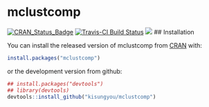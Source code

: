 
<!-- README.md is generated from README.Rmd. Please edit that file -->
mclustcomp
==========

[![CRAN\_Status\_Badge](http://www.r-pkg.org/badges/version/mclustcomp?color=green)](https://cran.r-project.org/package=mclustcomp) [![Travis-CI Build Status](https://travis-ci.org/kisungyou/mclustcomp.svg?branch=master)](https://travis-ci.org/kisungyou/mclustcomp) [![](https://cranlogs.r-pkg.org/badges/mclustcomp)](https://cran.r-project.org/package=mclustcomp) \#\# Installation

You can install the released version of mclustcomp from [CRAN](https://CRAN.R-project.org) with:

``` r
install.packages("mclustcomp")
```

or the development version from github:

``` r
## install.packages("devtools")
## library(devtools)
devtools::install_github("kisungyou/mclustcomp")
```
